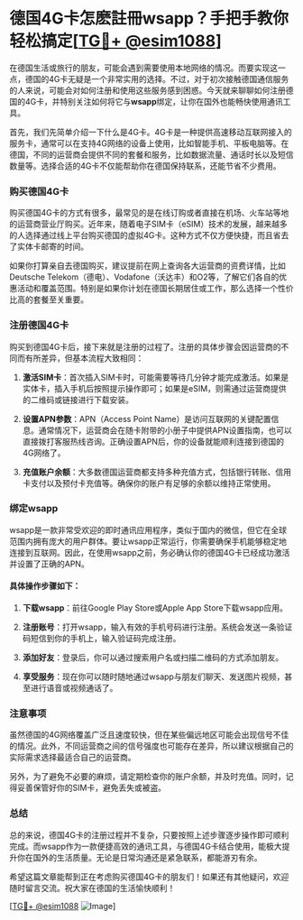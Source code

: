 # 德国4G卡怎麽註冊wsapp？手把手教你轻松搞定[[TG💪+ @esim1088](https://t.me/s/esim1088)]

在德国生活或旅行的朋友，可能会遇到需要使用本地网络的情况。而要实现这一点，德国的4G卡无疑是一个非常实用的选择。不过，对于初次接触德国通信服务的人来说，可能会对如何注册和使用这些服务感到困惑。今天就来聊聊如何注册德国的4G卡，并特别关注如何将它与**wsapp**绑定，让你在国外也能畅快使用通讯工具。

首先，我们先简单介绍一下什么是4G卡。4G卡是一种提供高速移动互联网接入的服务卡，通常可以在支持4G网络的设备上使用，比如智能手机、平板电脑等。在德国，不同的运营商会提供不同的套餐和服务，比如数据流量、通话时长以及短信数量等。选择合适的4G卡不仅能帮助你在德国保持联系，还能节省不少费用。

### **购买德国4G卡**

购买德国4G卡的方式有很多，最常见的是在线订购或者直接在机场、火车站等地的运营商营业厅购买。近年来，随着电子SIM卡（eSIM）技术的发展，越来越多的人选择通过线上平台购买德国的虚拟4G卡。这种方式不仅方便快捷，而且省去了实体卡邮寄的时间。

如果你打算亲自去德国购买，建议提前在网上查询各大运营商的资费详情，比如Deutsche Telekom（德电）、Vodafone（沃达丰）和O2等，了解它们各自的优惠活动和覆盖范围。特别是如果你计划在德国长期居住或工作，那么选择一个性价比高的套餐至关重要。

### **注册德国4G卡**

购买到德国4G卡后，接下来就是注册的过程了。注册的具体步骤会因运营商的不同而有所差异，但基本流程大致相同：

1. **激活SIM卡**：首次插入SIM卡时，可能需要等待几分钟才能完成激活。如果是实体卡，插入手机后按照提示操作即可；如果是eSIM，则需通过运营商提供的二维码或链接进行下载安装。

2. **设置APN参数**：APN（Access Point Name）是访问互联网的关键配置信息。通常情况下，运营商会在随卡附带的小册子中提供APN设置指南，也可以直接拨打客服热线咨询。正确设置APN后，你的设备就能顺利连接到德国的4G网络了。

3. **充值账户余额**：大多数德国运营商都支持多种充值方式，包括银行转账、信用卡支付以及预付卡充值等。确保你的账户有足够的余额以维持正常使用。

### **绑定wsapp**

wsapp是一款非常受欢迎的即时通讯应用程序，类似于国内的微信，但它在全球范围内拥有庞大的用户群体。要让wsapp正常运行，你需要确保手机能够稳定地连接到互联网。因此，在使用wsapp之前，务必确认你的德国4G卡已经成功激活并设置了正确的APN。

#### **具体操作步骤如下：**

1. **下载wsapp**：前往Google Play Store或Apple App Store下载wsapp应用。
   
2. **注册账号**：打开wsapp，输入有效的手机号码进行注册。系统会发送一条验证码短信到你的手机上，输入验证码完成注册。

3. **添加好友**：登录后，你可以通过搜索用户名或扫描二维码的方式添加朋友。

4. **享受服务**：现在你可以随时随地通过wsapp与朋友们聊天、发送图片视频，甚至进行语音或视频通话了。

### **注意事项**

虽然德国的4G网络覆盖广泛且速度较快，但在某些偏远地区可能会出现信号不佳的情况。此外，不同运营商之间的信号强度也可能存在差异，所以建议根据自己的实际需求选择最适合自己的运营商。

另外，为了避免不必要的麻烦，请定期检查你的账户余额，并及时充值。同时，记得妥善保管好你的SIM卡，避免丢失或被盗。

### **总结**

总的来说，德国4G卡的注册过程并不复杂，只要按照上述步骤逐步操作即可顺利完成。而wsapp作为一款便捷高效的通讯工具，与德国4G卡结合使用，能极大提升你在国外的生活质量。无论是日常沟通还是紧急联系，都能游刃有余。

希望这篇文章能帮到正在考虑购买德国4G卡的朋友们！如果还有其他疑问，欢迎随时留言交流。祝大家在德国的生活愉快顺利！

[[TG💪+ @esim1088](https://t.me/s/esim1088) ![Image](https://i.postimg.cc/4NQfJmqS/Snipaste-2025-05-13-00-14-12.png)]